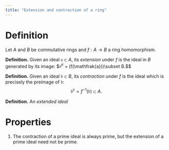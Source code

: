 ```yaml
---
title: "Extension and contraction of a ring"
---
```


# Definition
Let $A$ and $B$ be commutative rings and $f:A\to B$ a ring homomorphism.

**Definition.** Given an ideal $\mathfrak{a}\subset A$, its _extension_ under $f$ is the ideal in $B$ generated by its image: $$\mathfrak{a}^e$ = (f(\mathfrak{a}))\subset B.$$

**Definition.** Given an ideal $\mathfrak{b}\subset B$, its _contraction_ under $f$ is the ideal which is precisely the preimage of $\mathfrak{b}$: $$\mathfrak{b}^c=f^{-1}(\mathfrak{b})\subset A.$$

**Definition.** An _extended ideal_

# Properties
1. The contraction of a prime ideal is always prime, but the extension of a prime ideal need not be prime.
